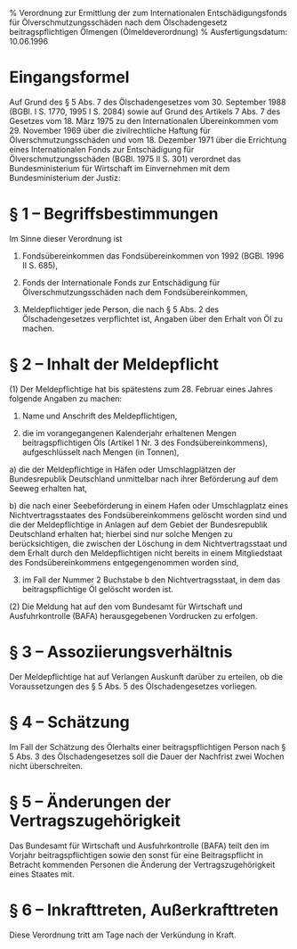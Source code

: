 % Verordnung zur Ermittlung der zum Internationalen Entschädigungsfonds für Ölverschmutzungsschäden nach dem Ölschadengesetz beitragspflichtigen Ölmengen  (Ölmeldeverordnung)
% Ausfertigungsdatum: 10.06.1996
 
# Eingangsformel

Auf Grund des § 5 Abs. 7 des Ölschadengesetzes vom 30. September 1988 (BGBl. I S. 1770, 1995 I S. 2084) sowie auf Grund des Artikels 7 Abs. 7 des Gesetzes vom 18. März 1975 zu den Internationalen Übereinkommen vom 29. November 1969 über die zivilrechtliche Haftung für Ölverschmutzungsschäden und vom 18. Dezember 1971 über die Errichtung eines Internationalen Fonds zur Entschädigung für Ölverschmutzungsschäden (BGBl. 1975 II S. 301) verordnet das Bundesministerium für Wirtschaft im Einvernehmen mit dem Bundesministerium der Justiz:

# § 1 – Begriffsbestimmungen

Im Sinne dieser Verordnung ist

1. Fondsübereinkommen das Fondsübereinkommen von 1992 (BGBl. 1996 II S. 685),

2. Fonds der Internationale Fonds zur Entschädigung für Ölverschmutzungsschäden nach dem Fondsübereinkommen,

3. Meldepflichtiger jede Person, die nach § 5 Abs. 2 des Ölschadengesetzes verpflichtet ist, Angaben über den Erhalt von Öl zu machen.

# § 2 – Inhalt der Meldepflicht

(1) Der Meldepflichtige hat bis spätestens zum 28. Februar eines Jahres folgende Angaben zu machen:

1. Name und Anschrift des Meldepflichtigen,

2. die im vorangegangenen Kalenderjahr erhaltenen Mengen beitragspflichtigen Öls (Artikel 1 Nr. 3 des Fondsübereinkommens), aufgeschlüsselt nach Mengen (in Tonnen),

a) die der Meldepflichtige in Häfen oder Umschlagplätzen der Bundesrepublik Deutschland unmittelbar nach ihrer Beförderung auf dem Seeweg erhalten hat,

b) die nach einer Seebeförderung in einem Hafen oder Umschlagplatz eines Nichtvertragsstaates des Fondsübereinkommens gelöscht worden sind und die der Meldepflichtige in Anlagen auf dem Gebiet der Bundesrepublik Deutschland erhalten hat; hierbei sind nur solche Mengen zu berücksichtigen, die zwischen der Löschung in dem Nichtvertragsstaat und dem Erhalt durch den Meldepflichtigen nicht bereits in einem Mitgliedstaat des Fondsübereinkommens entgegengenommen worden sind,

3. im Fall der Nummer 2 Buchstabe b den Nichtvertragsstaat, in dem das beitragspflichtige Öl gelöscht worden ist.

(2) Die Meldung hat auf den vom Bundesamt für Wirtschaft und Ausfuhrkontrolle (BAFA) herausgegebenen Vordrucken zu erfolgen.

# § 3 – Assoziierungsverhältnis

Der Meldepflichtige hat auf Verlangen Auskunft darüber zu erteilen, ob die Voraussetzungen des § 5 Abs. 5 des Ölschadengesetzes vorliegen.

# § 4 – Schätzung

Im Fall der Schätzung des Ölerhalts einer beitragspflichtigen Person nach § 5 Abs. 3 des Ölschadengesetzes soll die Dauer der Nachfrist zwei Wochen nicht überschreiten.

# § 5 – Änderungen der Vertragszugehörigkeit

Das Bundesamt für Wirtschaft und Ausfuhrkontrolle (BAFA) teilt den im Vorjahr beitragspflichtigen sowie den sonst für eine Beitragspflicht in Betracht kommenden Personen die Änderung der Vertragszugehörigkeit eines Staates mit.

# § 6 – Inkrafttreten, Außerkrafttreten

Diese Verordnung tritt am Tage nach der Verkündung in Kraft.
